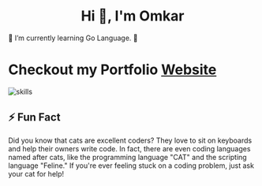<h1 align="center">Hi 👋, I'm Omkar</h1>

🚧 I’m currently learning Go Language. 🚧
  
# Checkout my Portfolio [Website](https://omkarrasam.vercel.app/)
  
![skills](https://github.com/Omkar-omi/Omkar-omi/assets/113718239/adbbeb00-de6e-40e0-8a54-82db6e89409c)


##  ⚡ Fun Fact

Did you know that cats are excellent coders? They love to sit on keyboards and help their owners write code. In fact, there are even coding languages named after cats, like the programming language "CAT" and the scripting language "Feline." If you're ever feeling stuck on a coding problem, just ask your cat for help!
